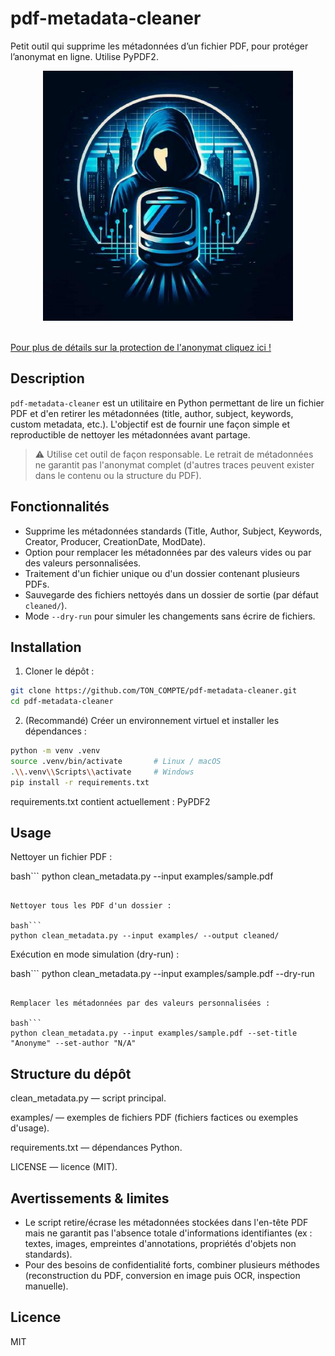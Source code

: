# pdf-metadata-cleaner
Petit outil qui supprime les métadonnées d’un fichier PDF, pour protéger l’anonymat en ligne. Utilise PyPDF2.
<p align="center">
  <img src="lucia-rufine-logo.jpg" alt="lucia-rufine" width="400"/>
</p></br>
<a href="https://luciarufine.netlify.app/">Pour plus de détails sur la protection de l'anonymat cliquez ici !</a>
</p>

## Description

`pdf-metadata-cleaner` est un utilitaire en Python permettant de lire un fichier PDF et d'en retirer les métadonnées (title, author, subject, keywords, custom metadata, etc.). L'objectif est de fournir une façon simple et reproductible de nettoyer les métadonnées avant partage.

> ⚠️ Utilise cet outil de façon responsable. Le retrait de métadonnées ne garantit pas l'anonymat complet (d'autres traces peuvent exister dans le contenu ou la structure du PDF).

## Fonctionnalités

- Supprime les métadonnées standards (Title, Author, Subject, Keywords, Creator, Producer, CreationDate, ModDate).
- Option pour remplacer les métadonnées par des valeurs vides ou par des valeurs personnalisées.
- Traitement d'un fichier unique ou d'un dossier contenant plusieurs PDFs.
- Sauvegarde des fichiers nettoyés dans un dossier de sortie (par défaut `cleaned/`).
- Mode `--dry-run` pour simuler les changements sans écrire de fichiers.

## Installation

1. Cloner le dépôt :

```bash
git clone https://github.com/TON_COMPTE/pdf-metadata-cleaner.git
cd pdf-metadata-cleaner
```

2. (Recommandé) Créer un environnement virtuel et installer les dépendances :

```bash
python -m venv .venv
source .venv/bin/activate       # Linux / macOS
.\\.venv\\Scripts\\activate     # Windows
pip install -r requirements.txt
```
requirements.txt contient actuellement : PyPDF2

## Usage 

Nettoyer un fichier PDF :

bash```
python clean_metadata.py --input examples/sample.pdf
```

Nettoyer tous les PDF d'un dossier :

bash```
python clean_metadata.py --input examples/ --output cleaned/
```

Exécution en mode simulation (dry-run) :

bash```
python clean_metadata.py --input examples/sample.pdf --dry-run
```

Remplacer les métadonnées par des valeurs personnalisées :

bash```
python clean_metadata.py --input examples/sample.pdf --set-title "Anonyme" --set-author "N/A"
```

## Structure du dépôt

clean_metadata.py — script principal.

examples/ — exemples de fichiers PDF (fichiers factices ou exemples d'usage).

requirements.txt — dépendances Python.

LICENSE — licence (MIT).

 ## Avertissements & limites

- Le script retire/écrase les métadonnées stockées dans l'en-tête PDF mais ne garantit pas l'absence totale d'informations identifiantes (ex : textes, images, empreintes d'annotations, propriétés d'objets non standards).
- Pour des besoins de confidentialité forts, combiner plusieurs méthodes (reconstruction du PDF, conversion en image puis OCR, inspection manuelle).

## Licence

MIT
